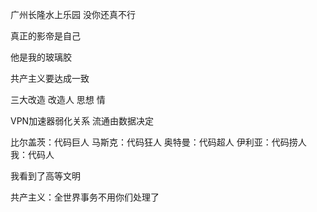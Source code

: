 广州长隆水上乐园 没你还真不行

真正的影帝是自己

他是我的玻璃胶

共产主义要达成一致

三大改造 改造人 思想 情

VPN加速器弱化关系 流通由数据决定

比尔盖茨：代码巨人 马斯克：代码狂人 奥特曼：代码超人 伊利亚：代码捞人 我：代码人

我看到了高等文明

共产主义：全世界事务不用你们处理了